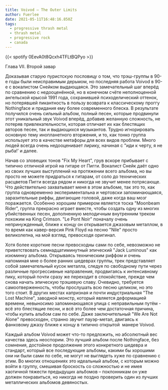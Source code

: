 ```yaml
---
title: Voivod — The Outer Limits
author: Fuerlee
date: 2021-05-11T16:48:16.850Z
tags:
  - progressive thrash metal
  - thrash metal
  - progressive rock
  - canada
---
```

{{< spotify 0EevA0t8Qcxh4TFLtBQPyo >}}

Глава VII. Второй завар



Доказывая старую пуристскую пословицу о том, что трэш-группы в 90-е годы были неисправимым дерьмом, но последняя работа Voivod в 90-е с вокалистом Снейком выдающаяся. Это замечательный шаг вперёд по сравнению с недооценённой, но в конечном счёте неполноценной ангельской крысой 1991 года, сохранившей психоделический оттенок, но потерявшей пикантность в пользу возврата к классическому проггу Nothingface и придания ему более современного блеска. В результате получился очень сильный альбом, полный песен, которые продвинули этот уникальный звук Voivod вперёд, добавив желанную сложность, не потеряв привлекательности, которая отличает их как блестящих авторов песен, так и выдающихся музыкантов. Трудно игнорировать основную тему инопланетного вторжения, и то, как тонко группа использует это в качестве метафоры для всех видов проблем. Много людей всегда очень недооценивает лирику, начиная с "иди к черту, я не рыба!’ и далее.



Начав со зловещих тонов "Fix My Heart", грув вскоре прибывает с типично отличной игрой на гитаре от Пигги. Вокалист Снейк даёт одно из своих лучших выступлений на протяжении всего альбома, но вы просто не можете придраться к гитарам, от соло до технических расцветов Пигги всегда рядом и никогда не звучит менее потрясающе. Что действительно захватывает меня в этом альбоме, так это то, как группа одновременно экспериментальна и чертовски запоминающаяся, заразительные риффы, двигающие головой, даже когда ваш мозг поражается. Особенно хорошим примером является тоска "Moonbeam Rider", группа прекрасно играет вместе, чтобы создать одну из многих убийственных песен, дополненную мелодичным внутренним треком похожим на King Crimson. "Le Pont Noir" поначалу очень непринужденный, ближе к концу он открывается джазовым металлом, в то время как кавер-версия Pink Floyd на песню "Nile" просто великолепна, на мой взгляд, превосходя оригинал.



Хотя более короткие песни превосходны сами по себе, невозможно не приветствовать семнадцатиминутный эпический "Jack Luminous" как изюминку альбома. Открываясь техническим риффом и очень напоминая мне о более ранних шедеврах группы, трек представляет собой замечательный кусок металла, следуя по свободному пути через различные прогрессивные направления, продвигаясь к интенсивному пику, который почти сразу же переходит в спокойствие, прежде чем снова начать эпическую трэшевую славу. Очевидно, требуется самоотверженность, чтобы прослушать всю песню целиком, но это того стоит. В других местах капризная и почти индустриальная "The Lost Machine", заводной монстр, который является деформацией времени, невыносимо запоминающаяся улица с неправильным путём - всё это блестящие песни, и всё это более чем достаточная причина, чтобы купить альбом сам по себе. Даже заключительный "We Are Not Alone" превосходен, странно звучит пауэр-метал, двигаясь к фанковому джазу ближе к концу в типично открытой  манере Voivod.



Каждый альбом Voivod может что-то предложить, но абсолютный вес качества здесь неоспорим. Это лучший альбом после Nothingface, без сомнения, достойное продолжение этого конкретного шедевра и стандарт, который все последующие альбомы, какими бы хорошими они ни были сами по себе, не могут не выглядеть хуже по сравнению с этим. Во многих отношениях это идеальный альбом, с которым можно войти в группу, смешивая броскость со сложностью и не имея хаотичной тяжести предыдущих альбомов – поклонникам он уже должен понравиться, но никогда не поздно проверить один из лучших металлических альбомов девяностых.